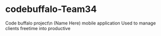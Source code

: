 # codebuffalo-Team34
Code buffalo project\n
(Name Here) mobile application
Used to manage clients freetime into productive  
